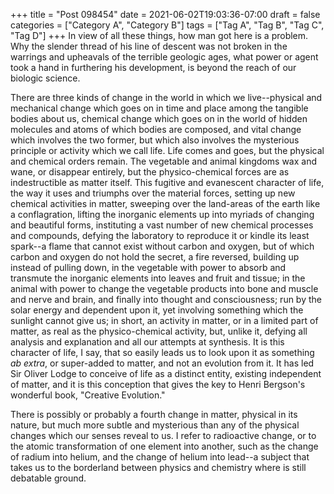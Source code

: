 +++
title = "Post 098454"
date = 2021-06-02T19:03:36-07:00
draft = false
categories = ["Category A", "Category B"]
tags = ["Tag A", "Tag B", "Tag C", "Tag D"]
+++
In view of all these things, how man got here is a problem. Why the slender thread of his line of descent was not broken in the warrings and upheavals of the terrible geologic ages, what power or agent took a hand in furthering his development, is beyond the reach of our biologic science.

There are three kinds of change in the world in which we live--physical and mechanical change which goes on in time and place among the tangible bodies about us, chemical change which goes on in the world of hidden molecules and atoms of which bodies are composed, and vital change which involves the two former, but which also involves the mysterious principle or activity which we call life. Life comes and goes, but the physical and chemical orders remain. The vegetable and animal kingdoms wax and wane, or disappear entirely, but the physico-chemical forces are as indestructible as matter itself. This fugitive and evanescent character of life, the way it uses and triumphs over the material forces, setting up new chemical activities in matter, sweeping over the land-areas of the earth like a conflagration, lifting the inorganic elements up into myriads of changing and beautiful forms, instituting a vast number of new chemical processes and compounds, defying the laboratory to reproduce it or kindle its least spark--a flame that cannot exist without carbon and oxygen, but of which carbon and oxygen do not hold the secret, a fire reversed, building up instead of pulling down, in the vegetable with power to absorb and transmute the inorganic elements into leaves and fruit and tissue; in the animal with power to change the vegetable products into bone and muscle and nerve and brain, and finally into thought and consciousness; run by the solar energy and dependent upon it, yet involving something which the sunlight cannot give us; in short, an activity in matter, or in a limited part of matter, as real as the physico-chemical activity, but, unlike it, defying all analysis and explanation and all our attempts at synthesis. It is this character of life, I say, that so easily leads us to look upon it as something _ab extra_, or super-added to matter, and not an evolution from it. It has led Sir Oliver Lodge to conceive of life as a distinct entity, existing independent of matter, and it is this conception that gives the key to Henri Bergson's wonderful book, "Creative Evolution."

There is possibly or probably a fourth change in matter, physical in its nature, but much more subtle and mysterious than any of the physical changes which our senses reveal to us. I refer to radioactive change, or to the atomic transformation of one element into another, such as the change of radium into helium, and the change of helium into lead--a subject that takes us to the borderland between physics and chemistry where is still debatable ground.
